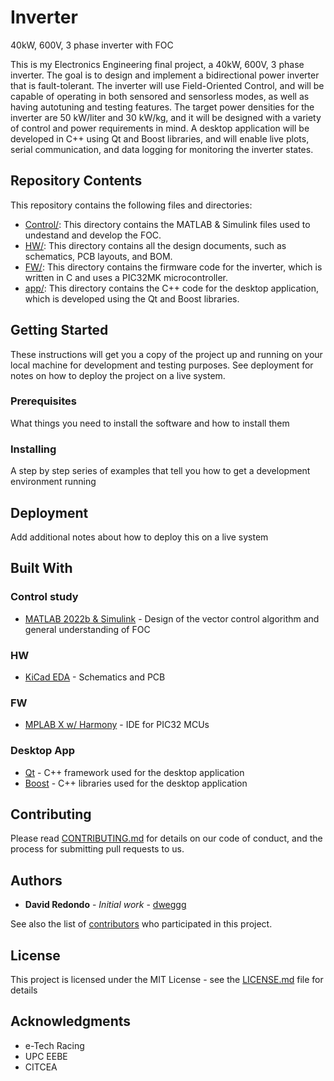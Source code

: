 # Inverter
40kW, 600V, 3 phase inverter with FOC

This is my Electronics Engineering final project, a 40kW, 600V, 3 phase inverter. The goal is to design and implement a bidirectional power inverter that is fault-tolerant. The inverter will use Field-Oriented Control, and will be capable of operating in both sensored and sensorless modes, as well as having autotuning and testing features. The target power densities for the inverter are 50 kW/liter and 30 kW/kg, and it will be designed with a variety of control and power requirements in mind. A desktop application will be developed in C++ using Qt and Boost libraries, and will enable live plots, serial communication, and data logging for monitoring the inverter states.

## Repository Contents
This repository contains the following files and directories:

* [Control/](https://github.com/dweggg/Inverter/blob/main/Control/): This directory contains the MATLAB & Simulink files used to undestand and develop the FOC.
* [HW/](https://github.com/dweggg/Inverter/blob/main/HW/): This directory contains all the design documents, such as schematics, PCB layouts, and BOM.
* [FW/](https://github.com/dweggg/Inverter/blob/main/SW/): This directory contains the firmware code for the inverter, which is written in C and uses a PIC32MK microcontroller.
* [app/](https://github.com/dweggg/Inverter/blob/main/app/): This directory contains the C++ code for the desktop application, which is developed using the Qt and Boost libraries.

## Getting Started

These instructions will get you a copy of the project up and running on your local machine for development and testing purposes. See deployment for notes on how to deploy the project on a live system.

### Prerequisites

What things you need to install the software and how to install them

### Installing

A step by step series of examples that tell you how to get a development environment running

## Deployment

Add additional notes about how to deploy this on a live system

## Built With
### Control study
* [MATLAB 2022b & Simulink](https://www.mathworks.com/products/matlab.html) - Design of the vector control algorithm and general understanding of FOC

### HW
* [KiCad EDA](https://www.kicad.org/) - Schematics and PCB

### FW
* [MPLAB X w/ Harmony](https://www.microchip.com/en-us/tools-resources/configure/mplab-harmony) - IDE for PIC32 MCUs

### Desktop App
* [Qt](https://www.qt.io/) - C++ framework used for the desktop application
* [Boost](https://www.boost.org/) - C++ libraries used for the desktop application

## Contributing

Please read [CONTRIBUTING.md](https://github.com/dweggg/Inverter/blob/master/CONTRIBUTING.md) for details on our code of conduct, and the process for submitting pull requests to us.

## Authors

* **David Redondo** - *Initial work* - [dweggg](https://github.com/dweggg)

See also the list of [contributors](https://github.com/dweggg/Inverter/contributors) who participated in this project.

## License

This project is licensed under the MIT License - see the [LICENSE.md](LICENSE.md) file for details

## Acknowledgments

* e-Tech Racing
* UPC EEBE
* CITCEA
